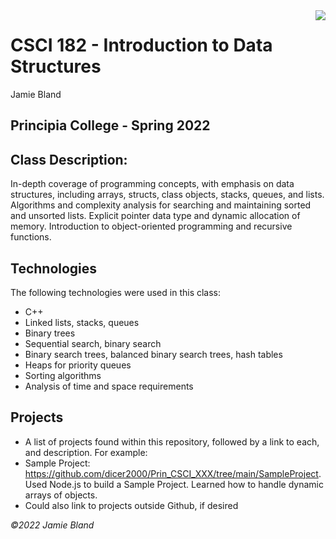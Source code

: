 <img src="assets/logo.png" align="right" />

# CSCI 182 - Introduction to Data Structures
Jamie Bland

Principia College - Spring 2022
---
## Class Description:
In-depth coverage of programming concepts, with emphasis on data structures, including arrays, structs, class objects, stacks, queues, and lists. Algorithms and complexity analysis for searching and maintaining sorted and unsorted lists. Explicit pointer data type and dynamic allocation of memory. Introduction to object-oriented programming and recursive functions. 

## Technologies
The following technologies were used in this class:
- C++
- Linked lists, stacks, queues
- Binary trees
- Sequential search, binary search
- Binary search trees, balanced binary search trees, hash tables
- Heaps for priority queues
- Sorting algorithms
- Analysis of time and space requirements

## Projects

- A list of projects found within this repository, followed by a link to each, and description. For example:
- Sample Project: https://github.com/dicer2000/Prin_CSCI_XXX/tree/main/SampleProject.
  Used Node.js to build a Sample Project.  Learned how to handle dynamic arrays of objects.
- Could also link to projects outside Github, if desired



*©2022 Jamie Bland*
